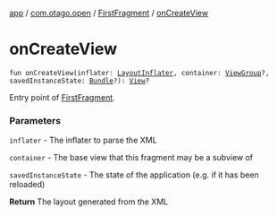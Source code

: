 [app](../../index.md) / [com.otago.open](../index.md) / [FirstFragment](index.md) / [onCreateView](./on-create-view.md)

# onCreateView

`fun onCreateView(inflater: `[`LayoutInflater`](https://developer.android.com/reference/android/view/LayoutInflater.html)`, container: `[`ViewGroup`](https://developer.android.com/reference/android/view/ViewGroup.html)`?, savedInstanceState: `[`Bundle`](https://developer.android.com/reference/android/os/Bundle.html)`?): `[`View`](https://developer.android.com/reference/android/view/View.html)`?`

Entry point of [FirstFragment](index.md).

### Parameters

`inflater` - The inflater to parse the XML

`container` - The base view that this fragment may be a subview of

`savedInstanceState` - The state of the application (e.g. if it has been reloaded)

**Return**
The layout generated from the XML

